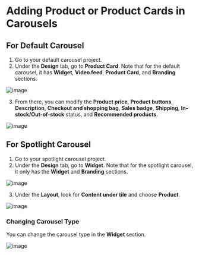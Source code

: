# Adding Product or Product Cards in Carousels

## For Default Carousel

1. Go to your default carousel project.
2. Under the **Design** tab, go to **Product Card**. Note that for the default carousel, it has **Widget**, **Video feed**, **Product Card**, and **Branding** sections.

![image](https://github.com/user-attachments/assets/abe10f26-8f29-45b0-b05d-54f5d455680c)

3. From there, you can modify the **Product price**, **Product buttons**, **Description**, **Checkout and shopping bag**, **Sales badge**, **Shipping**, **In-stock/Out-of-stock** status, and **Recommended products**.

![image](https://github.com/user-attachments/assets/9e6222ac-b4cd-4fbd-ad11-dddd8b395b97)

## For Spotlight Carousel

1. Go to your spotlight carousel project.
2. Under the **Design** tab, go to **Widget**. Note that for the spotlight carousel, it only has the **Widget** and **Branding** sections.

![image](https://github.com/user-attachments/assets/fd27e941-733d-49bf-a5d5-1c4b6fb88d42)

3. Under the **Layout**, look for **Content under tile** and choose **Product**.

![image](https://github.com/user-attachments/assets/254a9833-cfeb-4cb3-b86c-8dff80a2a9aa)

### Changing Carousel Type

You can change the carousel type in the **Widget** section.

![image](https://github.com/user-attachments/assets/ecd492dc-6dfa-4c4f-b194-584848891717)
